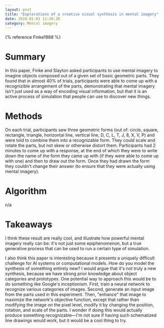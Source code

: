 ```yaml
---
layout: post
title: "Explorations of a creative visual synthesis in mental imagery"
date: 2016-01-01 11:20:28
category: Mental imagery
---
```


{% reference Finke1988 %}

# Summary

In this paper, Finke and Slayton asked participants to use mental imagery to imagine objects composed out of a given set of basic geometric parts. They found that in almost 40% of trials, participants were able to come up with a recognizible arrangement of the parts, demonstrating that mental imagery isn't just used as a way of encoding visual information, but that it is an active process of simulation that people can use to discover new things.

# Methods

On each trial, participants saw three geometric forms (out of: circle, square, rectangle, triangle, horizontal line, vertical line, D, C, L, T, J, 8, X, V, P) and were told to combine them into a recognizable form. They could scale and rotate the parts, but not skew or otherwise distort them. Participants had 2 minutes to come up with a response, at the end of which they were to write down the name of the form they came up with (if they were able to come up with one) and then to draw out the form. Once they had drawn the form they couldn't change their answer (to ensure that they were actually using mental imagery).

# Algorithm

n/a

# Takeaways

I think these result are really cool, and illustrate how powerful mental imagery really can be: it's not just some epiphenomenon, but a true generative process that can be used to run a certain type of simulation.

I also think this paper is interesting because it presents a uniquely difficult challenge for AI systems or computational models. How do you model the synthesis of something entirely new? I would argue that it's not truly a new synthesis, because we have strong prior knowledge about object categories and prototypes. One potential way to approach this would be to do something like Google's inceptionism. First, train a neural network to recognize various categories of images. Second, generate an input image from the parts used in this experiment. Then, "enhance" that image to maximize the network's objective function, except that rather than modifying the image on the pixel level, modify it by changing the position, rotation, and scale of the parts. I wonder if doing this would actually produce something recognizable—I'm not sure if having such schematized line drawings would work, but it would be a cool thing to try.
